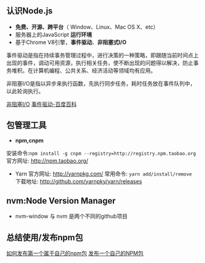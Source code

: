 ## 认识Node.js
* **免费、开源、跨平台**（ Window、Linux、Mac OS X、etc）
* 服务器上的JavaScript **运行环境**
* 基于Chrome V8引擎，**事件驱动**、**非阻塞式I/O**


事件驱动是指在持续事务管理过程中，进行决策的一种策略，即跟随当前时间点上出现的事件，调动可用资源，执行相关任务，使不断出现的问题得以解决，防止事务堆积。在计算机编程、公共关系、经济活动等领域均有应用。

非阻塞I/O是指以异步来执行函数，先执行同步任务，耗时任务放在事件队列中，以此轮询执行。

[非阻塞I/O](https://www.jianshu.com/p/22c27f827304)
[事件驱动-百度百科](https://baike.baidu.com/item/%E4%BA%8B%E4%BB%B6%E9%A9%B1%E5%8A%A8/9597519?fr=aladdin)




## 包管理工具
* **npm,cnpm**

安装命令:`npm install -g cnpm --registry=http://registry.npm.taobao.org`
官方网址: http://npm.taobao.org/

* Yarn
官方网址: http://yarnpkg.com/
常用命令: `yarn add/install/remove`
下载地址: http://github.com/yarnpky/yarn/releases

## nvm:Node Version Manager
* nvm-window 与 nvm 是两个不同的github项目


## 总结使用/发布npm包
[如何发布第一个属于自己的npm包](https://segmentfault.com/a/1190000013940567)
[发布一个自己的NPM包](https://segmentfault.com/a/1190000019133239)

